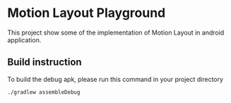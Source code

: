 # Motion Layout Playground

This project show some of the implementation of Motion Layout in android application.

## Build instruction

To build the debug apk, please run this command in your project directory

```
./gradlew assembleDebug
```

